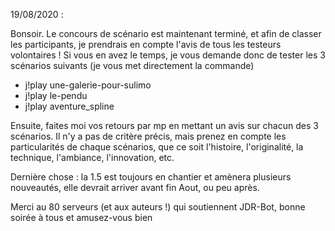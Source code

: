 19/08/2020 :

Bonsoir. Le concours de scénario est maintenant terminé, et afin de classer les participants, je prendrais en compte l'avis de tous les testeurs volontaires !
Si vous en avez le temps, je vous demande donc de tester les 3 scénarios suivants (je vous met directement la commande) 

* j!play une-galerie-pour-sulimo
* j!play le-pendu
* j!play aventure_spline

Ensuite, faites moi vos retours par mp en mettant un avis sur chacun des 3 scénarios. Il n'y a pas de critère précis, mais prenez en compte les particularités de chaque scénarios, que ce soit l'histoire, l'originalité, la technique, l'ambiance, l'innovation, etc.

Dernière chose : la 1.5 est toujours en chantier et amènera plusieurs nouveautés, elle devrait arriver avant fin Aout, ou peu après.

Merci au 80 serveurs (et aux auteurs !) qui soutiennent JDR-Bot, bonne soirée à tous et amusez-vous bien

